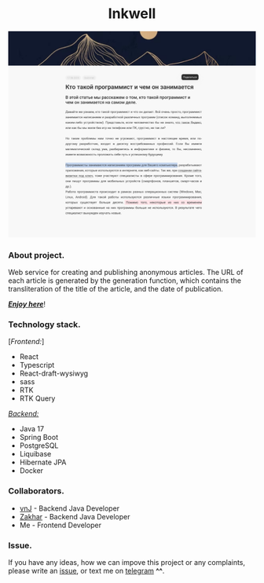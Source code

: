 ## <h1 align="center">Inkwell</h1>

<img src="https://raw.githubusercontent.com/vnj64/service-for-publishing-articles/main/readme_assets/project_page.png">

### About project.

Web service for creating and publishing anonymous articles. The URL of each article is generated by the generation function, which contains the transliteration of the title of the article, and the date of publication.

[**_Enjoy here_**](https://inkwell-five.vercel.app/)!

### Technology stack.

[_Frontend:_]

- React
- Typescript
- React-draft-wysiwyg
- sass
- RTK
- RTK Query

[_Backend:_](https://github.com/vnj64/service-for-publishing-articles)

- Java 17
- Spring Boot
- PostgreSQL
- Liquibase
- Hibernate JPA
- Docker

### Collaborators.

- [vnJ](https://github.com/vnj64) - Backend Java Developer
- [Zakhar](https://github.com/ZakharEvv) - Backend Java Developer
- Me - Frontend Developer

### Issue.

If you have any ideas, how we can impove this project or any complaints, please write an [issue](https://github.com/vnj64/service-for-publishing-articles/issues), or text me on [telegram](https://t.me/arszdarszd) **^^**.
